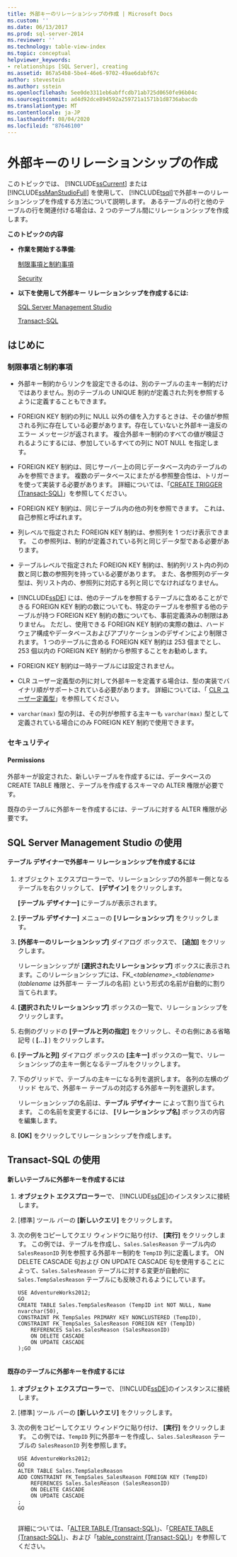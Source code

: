 ```yaml
---
title: 外部キーのリレーションシップの作成 | Microsoft Docs
ms.custom: ''
ms.date: 06/13/2017
ms.prod: sql-server-2014
ms.reviewer: ''
ms.technology: table-view-index
ms.topic: conceptual
helpviewer_keywords:
- relationships [SQL Server], creating
ms.assetid: 867a54b8-5be4-46e6-9702-49ae6dabf67c
author: stevestein
ms.author: sstein
ms.openlocfilehash: 5ee0de3311eb6abffcdb71ab725d0650fe96b04c
ms.sourcegitcommit: ad4d92dce894592a259721a1571b1d8736abacdb
ms.translationtype: MT
ms.contentlocale: ja-JP
ms.lasthandoff: 08/04/2020
ms.locfileid: "87646100"
---
```

# <a name="create-foreign-key-relationships"></a>外部キーのリレーションシップの作成
  このトピックでは、 [!INCLUDE[ssCurrent](../../includes/sscurrent-md.md)] または [!INCLUDE[ssManStudioFull](../../includes/ssmanstudiofull-md.md)] を使用して、 [!INCLUDE[tsql](../../includes/tsql-md.md)]で外部キーのリレーションシップを作成する方法について説明します。 あるテーブルの行と他のテーブルの行を関連付ける場合は、2 つのテーブル間にリレーションシップを作成します。  
  
 **このトピックの内容**  
  
-   **作業を開始する準備:**  
  
     [制限事項と制約事項](#Restrictions)  
  
     [Security](#Security)  
  
-   **以下を使用して外部キー リレーションシップを作成するには:**  
  
     [SQL Server Management Studio](#SSMSProcedure)  
  
     [Transact-SQL](#TsqlProcedure)  
  
##  <a name="before-you-begin"></a><a name="BeforeYouBegin"></a> はじめに  
  
###  <a name="limitations-and-restrictions"></a><a name="Restrictions"></a> 制限事項と制約事項  
  
-   外部キー制約からリンクを設定できるのは、別のテーブルの主キー制約だけではありません。別のテーブルの UNIQUE 制約が定義された列を参照するように定義することもできます。  
  
-   FOREIGN KEY 制約の列に NULL 以外の値を入力するときは、その値が参照される列に存在している必要があります。存在していないと外部キー違反のエラー メッセージが返されます。 複合外部キー制約のすべての値が検証されるようにするには、参加しているすべての列に NOT NULL を指定します。  
  
-   FOREIGN KEY 制約は、同じサーバー上の同じデータベース内のテーブルのみを参照できます。 複数のデータベースにまたがる参照整合性は、トリガーを使って実装する必要があります。 詳細については、「[CREATE TRIGGER &#40;Transact-SQL&#41;](/sql/t-sql/statements/create-trigger-transact-sql)」を参照してください。  
  
-   FOREIGN KEY 制約は、同じテーブル内の他の列を参照できます。 これは、自己参照と呼ばれます。  
  
-   列レベルで指定された FOREIGN KEY 制約は、参照列を 1 つだけ表示できます。 この参照列は、制約が定義されている列と同じデータ型である必要があります。  
  
-   テーブルレベルで指定された FOREIGN KEY 制約は、制約列リスト内の列の数と同じ数の参照列を持っている必要があります。 また、各参照列のデータ型は、列リスト内の、参照列に対応する列と同じでなければなりません。  
  
-   [!INCLUDE[ssDE](../../includes/ssde-md.md)] には、他のテーブルを参照するテーブルに含めることができる FOREIGN KEY 制約の数についても、特定のテーブルを参照する他のテーブルが持つ FOREIGN KEY 制約の数についても、事前定義済みの制限はありません。 ただし、使用できる FOREIGN KEY 制約の実際の数は、ハードウェア構成やデータベースおよびアプリケーションのデザインにより制限されます。 1 つのテーブルに含める FOREIGN KEY 制約は 253 個までとし、253 個以内の FOREIGN KEY 制約から参照することをお勧めします。  
  
-   FOREIGN KEY 制約は一時テーブルには設定されません。  
  
-   CLR ユーザー定義型の列に対して外部キーを定義する場合は、型の実装でバイナリ順がサポートされている必要があります。 詳細については、「 [CLR ユーザー定義型](../clr-integration-database-objects-user-defined-types/clr-user-defined-types.md)」を参照してください。  
  
-   `varchar(max)` 型の列は、その列が参照する主キーも `varchar(max)` 型として定義されている場合にのみ FOREIGN KEY 制約で使用できます。  
  
###  <a name="security"></a><a name="Security"></a> セキュリティ  
  
####  <a name="permissions"></a><a name="Permissions"></a> Permissions  
 外部キーが設定された、新しいテーブルを作成するには、データベースの CREATE TABLE 権限と、テーブルを作成するスキーマの ALTER 権限が必要です。  
  
 既存のテーブルに外部キーを作成するには、テーブルに対する ALTER 権限が必要です。  
  
##  <a name="using-sql-server-management-studio"></a><a name="SSMSProcedure"></a> SQL Server Management Studio の使用  
  
#### <a name="to-create-a-foreign-key-relationship-in-table-designer"></a>テーブル デザイナーで外部キー リレーションシップを作成するには  
  
1.  オブジェクト エクスプローラーで、リレーションシップの外部キー側となるテーブルを右クリックして、 **[デザイン]** をクリックします。  
  
      **[テーブル デザイナー]**  にテーブルが表示されます。  
  
2.  **[テーブル デザイナー]** メニューの **[リレーションシップ]** をクリックします。  
  
3.  **[外部キーのリレーションシップ]** ダイアログ ボックスで、 **[追加]** をクリックします。  
  
     リレーションシップが **[選択されたリレーションシップ]** ボックスに表示されます。このリレーションシップには、FK_\<*tablename*>_\<*tablename*> (*tablename* は外部キー テーブルの名前) という形式の名前が自動的に割り当てられます。  
  
4.  **[選択されたリレーションシップ]** ボックスの一覧で、リレーションシップをクリックします。  
  
5.  右側のグリッドの **[テーブルと列の指定]** をクリックし、その右側にある省略記号 ( **[...]** ) をクリックします。  
  
6.  **[テーブルと列]** ダイアログ ボックスの **[主キー]** ボックスの一覧で、リレーションシップの主キー側となるテーブルをクリックします。  
  
7.  下のグリッドで、テーブルの主キーになる列を選択します。 各列の左横のグリッド セルで、外部キー テーブルの対応する外部キー列を選択します。  
  
     リレーションシップの名前は、**テーブル デザイナー** によって割り当てられます。 この名前を変更するには、 **[リレーションシップ名]** ボックスの内容を編集します。  
  
8.  **[OK]** をクリックしてリレーションシップを作成します。  
  
##  <a name="using-transact-sql"></a><a name="TsqlProcedure"></a> Transact-SQL の使用  
  
#### <a name="to-create-a-foreign-key-in-a-new-table"></a>新しいテーブルに外部キーを作成するには  
  
1.  **オブジェクト エクスプローラー**で、 [!INCLUDE[ssDE](../../includes/ssde-md.md)]のインスタンスに接続します。  
  
2.  [標準] ツール バーの **[新しいクエリ]** をクリックします。  
  
3.  次の例をコピーしてクエリ ウィンドウに貼り付け、 **[実行]** をクリックします。 この例では、テーブルを作成し、`Sales.SalesReason` テーブル内の `SalesReasonID` 列を参照する外部キー制約を `TempID` 列に定義します。 ON DELETE CASCADE 句および ON UPDATE CASCADE 句を使用することによって、`Sales.SalesReason` テーブルに対する変更が自動的に `Sales.TempSalesReason` テーブルにも反映されるようにしています。  
  
    ```  
    USE AdventureWorks2012;  
    GO  
    CREATE TABLE Sales.TempSalesReason (TempID int NOT NULL, Name nvarchar(50),   
    CONSTRAINT PK_TempSales PRIMARY KEY NONCLUSTERED (TempID),   
    CONSTRAINT FK_TempSales_SalesReason FOREIGN KEY (TempID)   
        REFERENCES Sales.SalesReason (SalesReasonID)   
        ON DELETE CASCADE  
        ON UPDATE CASCADE  
    );GO  
  
    ```  
  
#### <a name="to-create-a-foreign-key-in-an-existing-table"></a>既存のテーブルに外部キーを作成するには  
  
1.  **オブジェクト エクスプローラー**で、 [!INCLUDE[ssDE](../../includes/ssde-md.md)]のインスタンスに接続します。  
  
2.  [標準] ツール バーの **[新しいクエリ]** をクリックします。  
  
3.  次の例をコピーしてクエリ ウィンドウに貼り付け、 **[実行]** をクリックします。 この例では、`TempID` 列に外部キーを作成し、`Sales.SalesReason` テーブルの `SalesReasonID` 列を参照します。  
  
    ```  
    USE AdventureWorks2012;  
    GO  
    ALTER TABLE Sales.TempSalesReason   
    ADD CONSTRAINT FK_TempSales_SalesReason FOREIGN KEY (TempID)   
        REFERENCES Sales.SalesReason (SalesReasonID)   
        ON DELETE CASCADE  
        ON UPDATE CASCADE  
    ;  
    GO  
  
    ```  
  
     詳細については、「[ALTER TABLE &#40;Transact-SQL&#41;](/sql/t-sql/statements/alter-table-transact-sql)」、「[CREATE TABLE &#40;Transact-SQL&#41;](/sql/t-sql/statements/create-table-transact-sql)」、および「[table_constraint &#40;Transact-SQL&#41;](/sql/relational-databases/system-information-schema-views/table-constraints-transact-sql)」を参照してください。  
  
  
